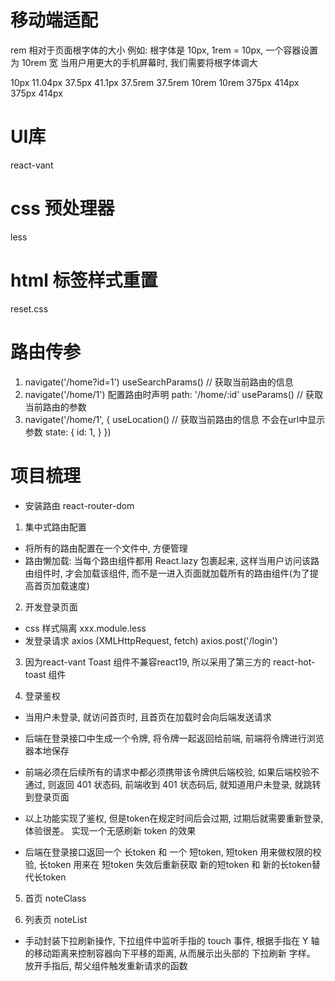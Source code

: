 # 移动端适配
rem 相对于页面根字体的大小
例如: 根字体是 10px, 1rem = 10px, 一个容器设置为 10rem 宽 当用户用更大的手机屏幕时, 我们需要将根字体调大

10px        11.04px     37.5px     41.1px 
37.5rem     37.5rem     10rem       10rem
375px       414px       375px       414px

# UI库
react-vant

# css 预处理器
less

# html 标签样式重置
reset.css

# 路由传参
1. navigate('/home?id=1') useSearchParams() // 获取当前路由的信息
2. navigate('/home/1') 配置路由时声明 path: '/home/:id' useParams() // 获取当前路由的参数
3. navigate('/home/1', {         useLocation()  // 获取当前路由的信息 不会在url中显示参数
    state: {
        id: 1,
    }
   })

# 项目梳理
- 安装路由 react-router-dom
1. 集中式路由配置
- 将所有的路由配置在一个文件中, 方便管理
- 路由懒加载: 当每个路由组件都用 React.lazy 包裹起来, 这样当用户访问该路由组件时, 才会加载该组件, 而不是一进入页面就加载所有的路由组件(为了提高首页加载速度)

2. 开发登录页面
 - css 样式隔离 xxx.module.less
 - 发登录请求 axios  (XMLHttpRequest, fetch)
 axios.post('/login')

3. 因为react-vant Toast 组件不兼容react19, 所以采用了第三方的 react-hot-toast 组件

4. 登录鉴权
 - 当用户未登录, 就访问首页时, 且首页在加载时会向后端发送请求
 - 后端在登录接口中生成一个令牌, 将令牌一起返回给前端, 前端将令牌进行浏览器本地保存
 - 前端必须在后续所有的请求中都必须携带该令牌供后端校验, 如果后端校验不通过, 则返回 401 状态码, 前端收到 401 状态码后, 就知道用户未登录, 就跳转到登录页面

 - 以上功能实现了鉴权, 但是token在规定时间后会过期, 过期后就需要重新登录, 体验很差。 实现一个无感刷新 token 的效果
 - 后端在登录接口返回一个 长token 和 一个 短token, 短token 用来做权限的校验, 长token 用来在 短token 失效后重新获取 新的短token 和 新的长token替代长token

5. 首页 noteClass 

6. 列表页  noteList
 - 手动封装下拉刷新操作, 下拉组件中监听手指的 touch 事件, 根据手指在 Y 轴的移动距离来控制容器向下平移的距离, 从而展示出头部的 下拉刷新 字样。 放开手指后, 帮父组件触发重新请求的函数